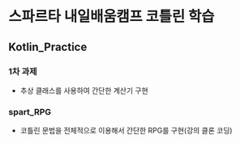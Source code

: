 # 스파르타 내일배움캠프 코틀린 학습
## Kotlin_Practice
### 1차 과제 
* 추상 클래스를 사용하여 간단한 계산기 구현
### spart_RPG
* 코틀린 문법을 전체적으로 이용해서 간단한 RPG를 구현(강의 클론 코딩)
